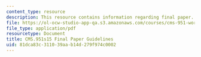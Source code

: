 ```yaml
---
content_type: resource
description: This resource contains information regarding final paper.
file: https://ol-ocw-studio-app-qa.s3.amazonaws.com/courses/cms-951-workshop-ii-qualitative-social-science-methods-for-media-studies-spring-2015/81dca83c311039aab14d279f974c0002_MITCMS_951S15_FinalPaper.pdf
file_type: application/pdf
resourcetype: Document
title: CMS.951s15 Final Paper Guidelines
uid: 81dca83c-3110-39aa-b14d-279f974c0002
---
```

